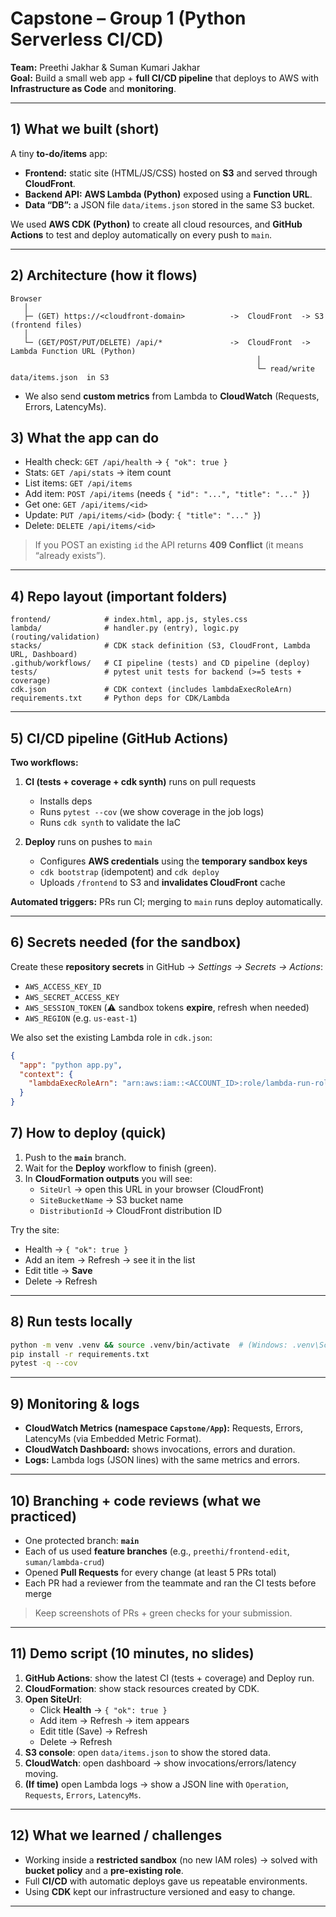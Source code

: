 # Capstone – Group 1 (Python Serverless CI/CD)

**Team:** Preethi Jakhar & Suman Kumari Jakhar  
**Goal:** Build a small web app + **full CI/CD pipeline** that deploys to AWS with **Infrastructure as Code** and **monitoring**.

---

## 1) What we built (short)

A tiny **to-do/items** app:

- **Frontend:** static site (HTML/JS/CSS) hosted on **S3** and served through **CloudFront**.
- **Backend API:** **AWS Lambda (Python)** exposed using a **Function URL**.
- **Data “DB”:** a JSON file `data/items.json` stored in the same S3 bucket.

We used **AWS CDK (Python)** to create all cloud resources, and **GitHub Actions** to test and deploy automatically on every push to `main`.

---

## 2) Architecture (how it flows)

```
Browser
   │
   ├─ (GET) https://<cloudfront-domain>          ->  CloudFront  -> S3 (frontend files)
   │
   └─ (GET/POST/PUT/DELETE) /api/*               ->  CloudFront  -> Lambda Function URL (Python)
                                                       │
                                                       └─ read/write  data/items.json  in S3
```

- We also send **custom metrics** from Lambda to **CloudWatch** (Requests, Errors, LatencyMs).


## 3) What the app can do

- Health check: `GET /api/health` → `{ "ok": true }`
- Stats: `GET /api/stats` → item count
- List items: `GET /api/items`
- Add item: `POST /api/items` (needs `{ "id": "...", "title": "..." }`)
- Get one: `GET /api/items/<id>`
- Update: `PUT /api/items/<id>` (body: `{ "title": "..." }`)
- Delete: `DELETE /api/items/<id>`

> If you POST an existing `id` the API returns **409 Conflict** (it means “already exists”).

---

## 4) Repo layout (important folders)

```
frontend/            # index.html, app.js, styles.css
lambda/              # handler.py (entry), logic.py (routing/validation)
stacks/              # CDK stack definition (S3, CloudFront, Lambda URL, Dashboard)
.github/workflows/   # CI pipeline (tests) and CD pipeline (deploy)
tests/               # pytest unit tests for backend (>=5 tests + coverage)
cdk.json             # CDK context (includes lambdaExecRoleArn)
requirements.txt     # Python deps for CDK/Lambda
```

---

## 5) CI/CD pipeline (GitHub Actions)

**Two workflows:**

1) **CI (tests + coverage + cdk synth)** runs on pull requests  
   - Installs deps  
   - Runs `pytest --cov` (we show coverage in the job logs)  
   - Runs `cdk synth` to validate the IaC

2) **Deploy** runs on pushes to `main`  
   - Configures **AWS credentials** using the **temporary sandbox keys**  
   - `cdk bootstrap` (idempotent) and `cdk deploy`  
   - Uploads `/frontend` to S3 and **invalidates CloudFront** cache

**Automated triggers:** PRs run CI; merging to `main` runs deploy automatically.

---

## 6) Secrets needed (for the sandbox)

Create these **repository secrets** in GitHub → *Settings → Secrets → Actions*:

- `AWS_ACCESS_KEY_ID`  
- `AWS_SECRET_ACCESS_KEY`  
- `AWS_SESSION_TOKEN`  (⚠️ sandbox tokens **expire**, refresh when needed)
- `AWS_REGION` (e.g. `us-east-1`)

We also set the existing Lambda role in `cdk.json`:

```json
{
  "app": "python app.py",
  "context": {
    "lambdaExecRoleArn": "arn:aws:iam::<ACCOUNT_ID>:role/lambda-run-role"
  }
}
```

## 7) How to deploy (quick)

1. Push to the **`main`** branch.  
2. Wait for the **Deploy** workflow to finish (green).  
3. In **CloudFormation outputs** you will see:
   - `SiteUrl` → open this URL in your browser (CloudFront)  
   - `SiteBucketName` → S3 bucket name
   - `DistributionId` → CloudFront distribution ID

Try the site:
- Health → `{ "ok": true }`
- Add an item → Refresh → see it in the list
- Edit title → **Save**
- Delete → Refresh

---

## 8) Run tests locally

```bash
python -m venv .venv && source .venv/bin/activate  # (Windows: .venv\Scripts\activate)
pip install -r requirements.txt
pytest -q --cov
```

---

## 9) Monitoring & logs

- **CloudWatch Metrics (namespace `Capstone/App`):** Requests, Errors, LatencyMs (via Embedded Metric Format).
- **CloudWatch Dashboard:** shows invocations, errors and duration.
- **Logs:** Lambda logs (JSON lines) with the same metrics and errors.

---


## 10) Branching + code reviews (what we practiced)

- One protected branch: **`main`**  
- Each of us used **feature branches** (e.g., `preethi/frontend-edit`, `suman/lambda-crud`)  
- Opened **Pull Requests** for every change (at least 5 PRs total)  
- Each PR had a reviewer from the teammate and ran the CI tests before merge

> Keep screenshots of PRs + green checks for your submission.

---

## 11) Demo script (10 minutes, no slides)

1. **GitHub Actions**: show the latest CI (tests + coverage) and Deploy run.  
2. **CloudFormation**: show stack resources created by CDK.  
3. **Open SiteUrl**:
   - Click **Health** → `{ "ok": true }`
   - Add item → Refresh → item appears
   - Edit title (Save) → Refresh  
   - Delete → Refresh
4. **S3 console**: open `data/items.json` to show the stored data.  
5. **CloudWatch**: open dashboard → show invocations/errors/latency moving.  
6. **(If time)** open Lambda logs → show a JSON line with `Operation`, `Requests`, `Errors`, `LatencyMs`.

---

## 12) What we learned / challenges

- Working inside a **restricted sandbox** (no new IAM roles) → solved with **bucket policy** and a **pre-existing role**.
- Full **CI/CD** with automatic deploys gave us repeatable environments.
- Using **CDK** kept our infrastructure versioned and easy to change.

---

